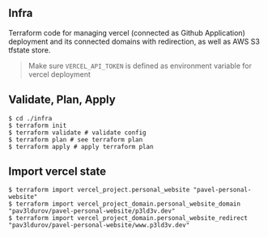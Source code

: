 ## Infra

Terraform code for managing vercel (connected as Github Application) deployment and its connected domains with redirection, as well as AWS S3 tfstate store.

> Make sure `VERCEL_API_TOKEN` is defined as environment variable for vercel deployment

## Validate, Plan, Apply
```shell
$ cd ./infra
$ terraform init
$ terraform validate # validate config
$ terraform plan # see terraform plan
$ terraform apply # apply terraform plan
```

## Import vercel state

```shell
$ terraform import vercel_project.personal_website "pavel-personal-website"
$ terraform import vercel_project_domain.personal_website_domain "pav3ldurov/pavel-personal-website/p3ld3v.dev"
$ terraform import vercel_project_domain.personal_website_redirect "pav3ldurov/pavel-personal-website/www.p3ld3v.dev"
```
